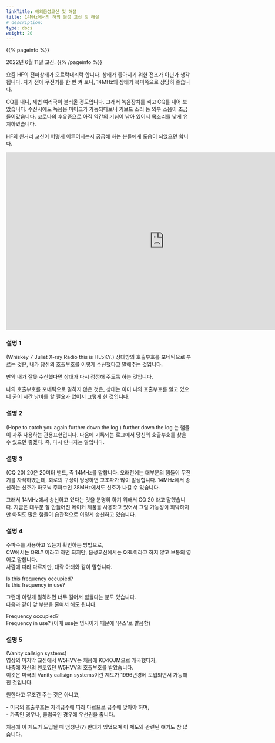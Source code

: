 ```yaml
---
linkTitle: 해외음성교신 및 해설
title: 14MHz에서의 해외 음성 교신 및 해설
# description:
type: docs
weight: 20
---
```


{{% pageinfo %}}

2022년 6월 11일 교신.
{{% /pageinfo %}}


요즘 HF의 전파상태가 오르락내리락 합니다. 상태가 좋아지기 위한 전조가 아닌가 생각됩니다.
자기 전에 무전기를 한 번 켜 보니, 14MHz의 상태가 북미쪽으로 상당히 좋습니다.
<br>

CQ를 내니, 제법 여러국이 불러올 정도입니다. 그래서 녹음장치를 켜고 CQ를 내어 보았습니다.
수신시에도 녹음용 마이크가 가동되다보니 키보드 소리 등 외부 소음이 조금 들어갔습니다.
코로나의 후유증으로 아직 약간의 기침이 남아 있어서 목소리를 낮게 유지하였습니다.
<br>

HF의 원거리 교신이 어떻게 이루어지는지 궁금해 하는 분들에게 도움이 되었으면 합니다.
<br>


<iframe src="https://play-tv.kakao.com/embed/player/cliplink/429534357?service=daum_tistory" width="860" height="484" frameborder="0" allowfullscreen="true"></iframe>


### 설명 1 ###
(Whiskey 7 Juliet X-ray Radio this is HL5KY.)
상대방의 호출부호를 포네틱으로 부르는 것은,
내가 당신의 호출부호를 이렇게 수신했다고 말해주는 것입니다.
<br>

만약 내가 잘못 수신했다면 상대가 다시 정정해 주도록 하는 것입니다.
<br>

나의 호출부호를 포네틱으로 말하지 않은 것은,
상대는 이미 나의 호출부호를 알고 있으니 굳이 시간 낭비를 할 필요가 없어서 그렇게 한 것입니다.

### 설명 2 ###
(Hope to catch you again further down the log.)
further down the log 는 햄들이 자주 사용하는 관용표현입니다.
다음에 기록되는 로그에서 당신의 호출부호를 찾을 수 있으면 좋겠다.
즉, 다시 만나자는 말입니다.

### 설명 3 ###
(CQ 20)
20은 20미터 밴드, 즉 14MHz를 말합니다.
오래전에는 대부분의 햄들이 무전기를 자작하였는데, 회로의 구성이 엉성하면 고조파가 많이 발생합니다.
14MHz에서 송신하는 신호가 하모닉 주파수인 28MHz에서도 신호가 나갈 수 있습니다.
<br>

그래서 14MHz에서 송신하고 있다는 것을 분명히 하기 위해서 CQ 20 라고 말했습니다.
지금은 대부분 잘 만들어진 메이커 제품을 사용하고 있어서 그럴 가능성이 희박하지만
아직도 많은 햄들이 습관적으로 이렇게 송신하고 있습니다.

### 설명 4 ###
주파수를 사용하고 있는지 확인하는 방법으로,  
CW에서는 QRL? 이라고 하면 되지만, 음성교신에서는 QRL이라고 하지 않고 보통의 영어로 말합니다.  
사람에 따라 다르지만, 대략 아래와 같이 말합니다.
<br>

Is this frequency occupied?  
Is this frequency in use?
<br>

그런데 이렇게 말하려면 너무 길어서 힘들다는 분도 있습니다.  
다음과 같이 앞 부분을 줄여서 해도 됩니다.
<br>

Frequency occupied?  
Frequency in use? (이때 use는 명사이기 때문에 '유스'로 발음함)
<br>

### 설명 5 ###
(Vanity callsign systems)  
영상의 마지막 교신에서 W5HVV는 처음에 KD4OJM으로 개국했다가,  
나중에 자신의 멘토였던 W5HVV의 호출부호를 받았습니다.  
이것은 미국의 Vanity callsign systems이란 제도가 1996년경에 도입되면서 가능해진 것입니다.
<br>
  
원한다고 무조건 주는 것은 아니고,

\- 미국의 호출부호는 자격급수에 따라 다르므로 급수에 맞아야 하며,  
\- 가족인 경우나, 클럽국인 경우에 우선권을 줍니다.
<br>

처음에 이 제도가 도입될 때 엄청난(?) 반대가 있었으며 이 제도와 관련된 얘기도 참 많습니다.